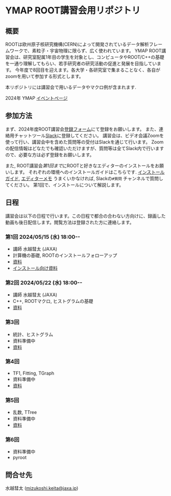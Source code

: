 # YMAP ROOT講習会用リポジトリ


## 概要

ROOTは欧州原子核研究機構(CERN)によって開発されているデータ解析フレームワークで、素粒子・宇宙物理に限らず、広く使われています。
YMAP ROOT講習会は、研究室配属1年目の学生を対象とし、コンピュータやROOT/C++の基礎を一通り理解してもらい、若手研究者の研究活動の促進と発展を目指しています。
今年度で8回目を迎えます。各大学・各研究室で集まることなく、各自がzoomを用いて参加する形式とします。

本リポジトリには講習会で用いるデータやマクロ例が含まれます.

2024年 YMAP [イベントページ](http://www.icrr.u-tokyo.ac.jp/YMAP/event/root2024/index.html)

## 参加方法

まず、2024年度ROOT講習会[登録フォーム](https://forms.gle/Zpn5cbq1oYZ2aoUK7)にて登録をお願いします。
また、連絡用チャットツール[Slack](https://join.slack.com/t/ymap-root/shared_invite/zt-2gmx6m2x3-mkmGI_IGRHVnb_Y4IOpyJA)に登録してください。
講習会は、ビデオ会議Zoomを使って行い、講習会中を含めた質問等の受付はSlackを通じて行います。
Zoomの配信情報はどなたでも確認いただけますが、質問等は全てSlack内で行いますので、必要な方は必ず登録をお願いします。

また, ROOT講習会*第1回まで*にROOTと好きなエディターのインストールをお願いします。
それぞれの環境へのインストールガイドはこちらです. [インストールガイド](./install), [エディターメモ](./install/editor.md)
うまくいかなければ, Slackの`#質問` チャンネルで質問してください。
第1回で、インストールについて解説します。

## 日程

講習会は以下の日程で行います。この日程で都合の合わない方向けに、録画した動画も後日配信します。閲覧方法は登録された方に連絡します。

### 第1回 2024/05/15 (水) 18:00--
* 講師 水越彗太 (JAXA)
* 計算機の基礎, ROOTのインストールフォローアップ
* [資料](./materials/root_lec_mzks_day1.pdf)
* [インストール向け資料](./materials/root_lec_mzks_install.pdf)

### 第2回 2024/05/22 (水) 18:00--
* 講師 水越彗太 (JAXA)
* C++, ROOTマクロ, ヒストグラムの基礎
* [資料](./materials/root_lec_mzks_day2.pdf)

### 第3回
 * 統計、ヒストグラム
 * 資料準備中
 * [資料](./materials/root_lec_tkhs_day3.pdf)

### 第4回
 * TF1, Fitting, TGraph
 * 資料準備中
 * [資料](./materials/root_lec_nkmr_day4.pdf)

### 第5回
 * 乱数, TTree
 * 資料準備中
 * [資料](./materials/root_lec_itoh_day5.pdf)

### 第6回
 * 資料準備中
 * pyroot


## 問合せ先
水越彗太 (mizukoshi.keita@jaxa.jp)

